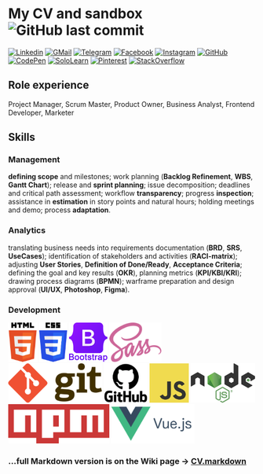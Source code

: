 # My CV and sandbox ![GitHub last commit](https://img.shields.io/github/last-commit/GarikGelios/CV?label=updated)

<!--- Badges 4 README.md Profile https://github.com/alexandresanlim/Badges4-README.md-Profile -->

[![Linkedin](https://img.shields.io/badge/LinkedIn-0077B5?style=for-the-badge&logo=linkedin&logoColor=white)](https://www.linkedin.com/in/garik-alexeev/)
[![GMail](https://img.shields.io/badge/Gmail-D14836?style=for-the-badge&logo=gmail&logoColor=white)](mailto:garikgelios@gmail.com)
[![Telegram](https://img.shields.io/badge/Telegram-2CA5E0?style=for-the-badge&logo=telegram&logoColor=white)](https://t.me/GeliosGaar)
[![Facebook](https://img.shields.io/badge/Facebook-1877F2?style=for-the-badge&logo=facebook&logoColor=white)](https://www.facebook.com/ihar.ali/)
[![Instagram](https://img.shields.io/badge/Instagram-E4405F?style=for-the-badge&logo=instagram&logoColor=white)](https://www.instagram.com/garikgelios/)
[![GitHub](https://img.shields.io/badge/GitHub-100000?style=for-the-badge&logo=github&logoColor=white)](https://github.com/GarikGelios)
[![CodePen](https://img.shields.io/badge/Codepen-000000?style=for-the-badge&logo=codepen&logoColor=white)](https://codepen.io/GarikGelios)
[![SoloLearn](https://img.shields.io/badge/-Sololearn-3a464b?style=for-the-badge&logo=Sololearn&logoColor=white)](https://www.sololearn.com/profile/2365878)
[![Pinterest](https://img.shields.io/badge/Pinterest-%23E60023.svg?&style=for-the-badge&logo=Pinterest&logoColor=white)](https://www.pinterest.com/garikalexeev/my-illustration/)
[![StackOverflow](https://img.shields.io/badge/Stack_Overflow-FE7A16?style=for-the-badge&logo=stack-overflow&logoColor=white)](https://stackoverflow.com/users/9293108/garik-gelios)

## Role experience

Project Manager, Scrum Master, Product Owner, Business Analyst, Frontend Developer, Marketer

## Skills

### Management

**defining scope** and milestones; work planning (**Backlog Refinement**, **WBS**, **Gantt Chart**); release and **sprint planning**; issue decomposition; deadlines and critical path assessment; workflow **transparency**; progress **inspection**; assistance in **estimation** in story points and natural hours; holding meetings and demo; process **adaptation**.

### Analytics

translating business needs into requirements documentation (**BRD**, **SRS**, **UseCases**); identification of stakeholders and activities (**RACI-matrix**); adjusting **User Stories**, **Definition of Done/Ready**, **Acceptance Criteria**; defining the goal and key results (**OKR**), planning metrics (**KPI/KBI/KRI**); drawing process diagrams (**BPMN**); warframe preparation and design approval (**UI/UX**, **Photoshop**, **Figma**).

### Development

<div>
<picture>
   <source media="(prefers-color-scheme: dark)" srcset="assets\img\HTML5-w.png">
   <source media="(prefers-color-scheme: light)" srcset="assets\img\HTML5.png">
<img height="80" alt="HTML5" src="assets\img\HTML5.png">
</picture>
<picture>
   <source media="(prefers-color-scheme: dark)" srcset="assets\img\CSS3-w.png">
   <source media="(prefers-color-scheme: light)" srcset="assets\img\CSS3.png">
<img height="80" alt="CSS3" src="assets\img\CSS3.png">
</picture>
<img height="80" alt="Bootstrap" src="assets\img\Bootstrap.png">
<img height="80" alt="Sass" src="assets\img\Sass.png">
<img height="80" alt="GIT" src="assets\img\Git.png">
<picture>
   <source media="(prefers-color-scheme: dark)" srcset="assets\img\GitHub-w.png">
   <source media="(prefers-color-scheme: light)" srcset="assets\img\GitHub.png">
   <img height="80" alt="GitHub" src="assets\img\GitHub.png">
</picture>
<img height="80" alt="JavaScript" src="assets\img\JavaScript.png">
<img height="80" alt="Node.JS" src="assets\img\NodeJS.png">
<img height="80" alt="NPM" src="assets\img\NPM.png">
<img height="80" alt="Vue.JS" src="assets\img\VueJS.png">
<div>

### ...full Markdown version is on the Wiki page → [CV.markdown](https://github.com/GarikGelios/CV/wiki/CV.markdown)
